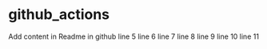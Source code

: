 # github_actions

Add content in Readme
in github
line 5
line 6
line 7
line 8
line 9
line 10
line 11
